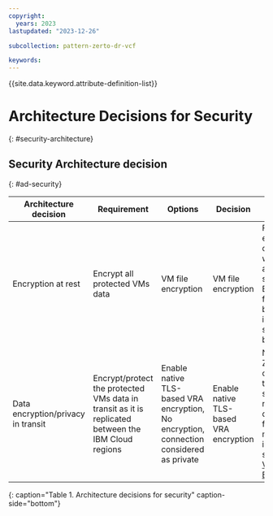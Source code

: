```yaml
---
copyright:
  years: 2023
lastupdated: "2023-12-26"

subcollection: pattern-zerto-dr-vcf

keywords:
---
```

{{site.data.keyword.attribute-definition-list}}

# Architecture Decisions for Security
{: #security-architecture}

## Security Architecture decision
{: #ad-security}

| **Architecture decision**                                                  | **Requirement**                                                                               | **Options**                                                                       | **Decision**                     | **Rationale**                                                                                                                                                                                                                        |
| -------------------------------------------------------------------------------- | --------------------------------------------------------------------------------------------------- | --------------------------------------------------------------------------------------- | -------------------------------------- | ------------------------------------------------------------------------------------------------------------------------------------------------------------------------------------------------------------------------------------------ |
| Encryption at rest                                                               | Encrypt all protected VMs data                                                                      | VM file encryption                                                                      | VM file encryption                     | File encryption on a VM with applications such as BitLocker for non-boot disks is supported by Zerto                                                                                                                                       |
| Data encryption/privacy in transit                                               | Encrypt/protect the protected VMs data in transit as it is replicated between the IBM Cloud regions | Enable native TLS-based VRA encryption, No encryption, connection considered as private | Enable native TLS-based VRA encryption | Native Zerto capability to protect sensitive replication data in-flight. For more information, see[VRA to VRA Encryption](https://help.zerto.com/bundle/Security.Hardening.HTML/page/Virtual_Replication_Appliance.htm#vra_to_vra_encryption) |
{: caption="Table 1. Architecture decisions for security" caption-side="bottom"}
